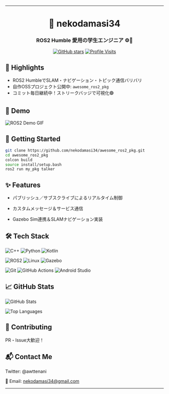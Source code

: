
---

<!-- README.md for nekodamasi34 -->
<div align="center">

# 👋 nekodamasi34
### ROS2 Humble 愛用の学生エンジニア ⚙️🚀

[![GitHub stars](https://img.shields.io/github/stars/nekodamasi34?style=social)]()
[![Profile Visits](https://komarev.com/ghpvc/?username=nekodamasi34)]()

</div>


## 🔧 Highlights
- ROS2 HumbleでSLAM・ナビゲーション・トピック通信バリバリ  
- 自作OSSプロジェクト公開中: `awesome_ros2_pkg`  
- コミット毎日継続中！ストリークバッジで可視化🟢


## 📸 Demo
![ROS2 Demo GIF](./assets/demo.gif)


## 🚀 Getting Started

```bash
git clone https://github.com/nekodamasi34/awesome_ros2_pkg.git
cd awesome_ros2_pkg
colcon build
source install/setup.bash
ros2 run my_pkg talker
```


## ✨ Features

- パブリッシュ／サブスクライブによるリアルタイム制御

- カスタムメッセージ＆サービス通信

- Gazebo Sim連携＆SLAMナビゲーション実装



## 🛠 Tech Stack

<!-- 言語 -->
![C++](https://img.shields.io/badge/C%2B%2B-00599C?style=flat&logo=c%2B%2B&logoColor=white)
![Python](https://img.shields.io/badge/Python-3776AB?style=flat&logo=python&logoColor=white)
![Kotlin](https://img.shields.io/badge/Kotlin-7F52FF?style=flat&logo=kotlin&logoColor=white)

<!-- ミドルウェア・OS -->
![ROS2](https://img.shields.io/badge/ROS2-Humble-blue?style=flat&logo=ros&logoColor=white)
![Linux](https://img.shields.io/badge/Linux-FCC624?style=flat&logo=linux&logoColor=black)
![Gazebo](https://img.shields.io/badge/Gazebo-000000?style=flat&logo=OpenRobotics&logoColor=white)

<!-- ツールなど -->
![Git](https://img.shields.io/badge/Git-F05032?style=flat&logo=git&logoColor=white)
![GitHub Actions](https://img.shields.io/badge/GitHub_Actions-2088FF?style=flat&logo=github-actions&logoColor=white)
![Android Studio](https://img.shields.io/badge/Android%20Studio-3DDC84?style=flat&logo=android-studio&logoColor=white)


## 📈 GitHub Stats

 
![GitHub Stats](https://github-readme-stats.vercel.app/api?username=nekodamasi34&show_icons=true&theme=midnight)

![Top Languages](https://github-readme-stats.vercel.app/api/top-langs/?username=nekodamasi34&layout=compact&theme=midnight)


## 🤝 Contributing

PR・Issue大歓迎！




## 📬 Contact Me

Twitter: @awttenani

📧 Email: nekodamasi34@gmail.com


---

